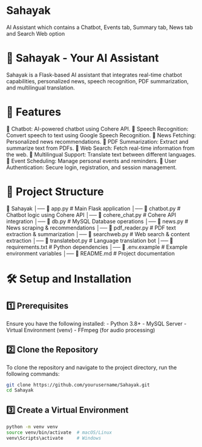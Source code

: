 # Sahayak
AI Assistant which contains a Chatbot, Events tab, Summary tab, News tab and Search Web option

# 📌 Sahayak - Your AI Assistant

Sahayak is a Flask-based AI assistant that integrates real-time chatbot capabilities, personalized news, speech recognition, PDF summarization, and multilingual translation.

# 🚀 Features
🔹 Chatbot: AI-powered chatbot using Cohere API.
🔹 Speech Recognition: Convert speech to text using Google Speech Recognition.
🔹 News Fetching: Personalized news recommendations.
🔹 PDF Summarization: Extract and summarize text from PDFs.
🔹 Web Search: Fetch real-time information from the web.
🔹 Multilingual Support: Translate text between different languages.
🔹 Event Scheduling: Manage personal events and reminders.
🔹 User Authentication: Secure login, registration, and session management.

# 📂 Project Structure
📁 Sahayak
│── 📄 app.py              # Main Flask application
│── 📄 chatbot.py          # Chatbot logic using Cohere API
│── 📄 cohere_chat.py      # Cohere API integration
│── 📄 db.py               # MySQL Database operations
│── 📄 news.py             # News scraping & recommendations
│── 📄 pdf_reader.py       # PDF text extraction & summarization
│── 📄 searchweb.py        # Web search & content extraction
│── 📄 translatebot.py     # Language translation bot
│── 📄 requirements.txt    # Python dependencies
│── 📄 .env.example        # Example environment variables
│── 📄 README.md           # Project documentation

# 🛠️ Setup and Installation
<h2>1️⃣ Prerequisites</h2>
Ensure you have the following installed:
- Python 3.8+
- MySQL Server
- Virtual Environment (venv)
- FFmpeg (for audio processing)

<h2>2️⃣ Clone the Repository</h2>
To clone the repository and navigate to the project directory, run the following commands:

```bash
git clone https://github.com/yourusername/Sahayak.git
cd Sahayak
```

<h2>3️⃣ Create a Virtual Environment</h2>

```bash
python -m venv venv
source venv/bin/activate  # macOS/Linux
venv\Scripts\activate     # Windows
```
